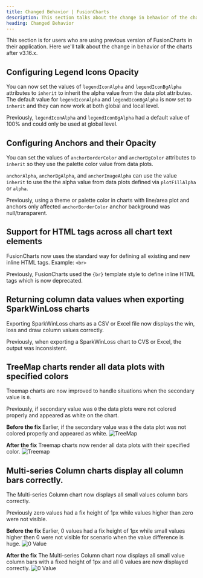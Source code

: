 ```yaml
---
title: Changed Behavior | FusionCharts
description: This section talks about the change in behavior of the charts with the latest released version.
heading: Changed Behavior
---
```


This section is for users who are using previous version of FusionCharts in their application. Here we'll talk about the change in behavior of the charts after v3.16.x.

## Configuring Legend Icons Opacity

You can now set the values of `legendIconAlpha` and `legendIconBgAlpha` attributes to `inherit` to inherit the alpha value from the data plot attributes. The default value for `legendIconAlpha` and `legendIconBgAlpha` is now set to `inherit` and they can now work at both global and local level.

Previously, `legendIconAlpha` and `legendIconBgAlpha` had a default value of 100% and could only be used at global level.

## Configuring Anchors and their Opacity

You can set the values of `anchorBorderColor` and `anchorBgColor` attributes to `inherit` so they use the palette color value from data plots.

`anchorAlpha`, `anchorBgAlpha`, and `anchorImageAlpha` can use the value `inherit` to use the the alpha value from data plots defined via `plotFillAlpha` or `alpha`.

Previously, using a theme or palette color in charts with line/area plot and anchors only affected `anchorBorderColor` anchor background was null/transparent.

## Support for HTML tags across all chart text elements

FusionCharts now uses the standard way for defining all existing and new inline HTML tags. Example: `<br>`

Previously, FusionCharts used the `{br}` template style to define inline HTML tags which is now deprecated.

## Returning column data values when exporting SparkWinLoss charts

Exporting SparkWinLoss charts as a CSV or Excel file now displays the win, loss and draw column values correctly.

Previously, when exporting a SparkWinLoss chart to CVS or Excel, the output was inconsistent.

## TreeMap charts render all data plots with specified colors

Treemap charts are now improved to handle situations when the secondary value is `0`.

Previously, if secondary value was `0` the data plots were not colored properly and appeared as white on the chart.

**Before the fix** Earlier, if the secondary value was `0` the data plot was not colored properly and appeared as white.
![TreeMap](/images/2003_BeforeFix.png)

**After the fix** Treemap charts now render all data plots with their specified color.
![Treemap](/images/2003_AfterFix.PNG)

## Multi-series Column charts display all column bars correctly.

The Multi-series Column chart now displays all small values column bars correctly.

Previously zero values had a fix height of 1px while values higher than zero were not visible.

**Before the fix** Earlier, 0 values had a fix height of 1px while small values higher then 0 were not visible for scenario when the value difference is huge.
![0 Value](1937_BeforeFix.png)

**After the fix** The Multi-series Column chart now displays all small value column bars with a fixed height of 1px and all 0 values are now displayed correctly.
![0 Value](1937_AfterFix.JPG)

